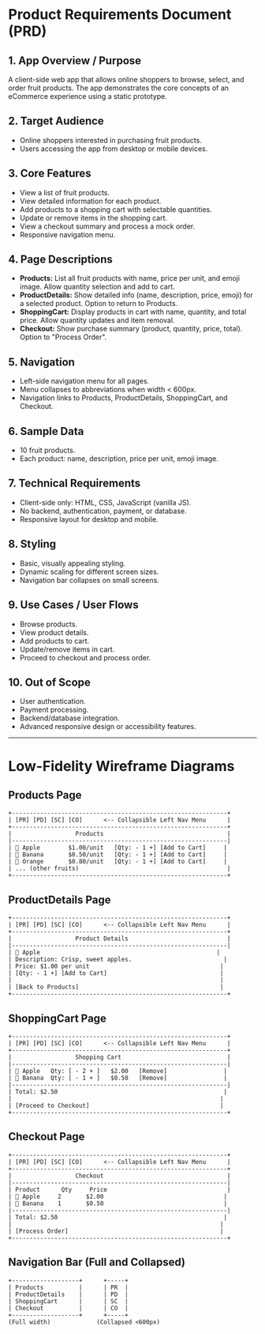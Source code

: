 # Product Requirements Document (PRD)

## 1. App Overview / Purpose

A client-side web app that allows online shoppers to browse, select, and order fruit products. The app demonstrates the core concepts of an eCommerce experience using a static prototype.

## 2. Target Audience

- Online shoppers interested in purchasing fruit products.
- Users accessing the app from desktop or mobile devices.

## 3. Core Features

- View a list of fruit products.
- View detailed information for each product.
- Add products to a shopping cart with selectable quantities.
- Update or remove items in the shopping cart.
- View a checkout summary and process a mock order.
- Responsive navigation menu.

## 4. Page Descriptions

- **Products:** List all fruit products with name, price per unit, and emoji image. Allow quantity selection and add to cart.
- **ProductDetails:** Show detailed info (name, description, price, emoji) for a selected product. Option to return to Products.
- **ShoppingCart:** Display products in cart with name, quantity, and total price. Allow quantity updates and item removal.
- **Checkout:** Show purchase summary (product, quantity, price, total). Option to "Process Order".

## 5. Navigation

- Left-side navigation menu for all pages.
- Menu collapses to abbreviations when width < 600px.
- Navigation links to Products, ProductDetails, ShoppingCart, and Checkout.

## 6. Sample Data

- 10 fruit products.
- Each product: name, description, price per unit, emoji image.

## 7. Technical Requirements

- Client-side only: HTML, CSS, JavaScript (vanilla JS).
- No backend, authentication, payment, or database.
- Responsive layout for desktop and mobile.

## 8. Styling

- Basic, visually appealing styling.
- Dynamic scaling for different screen sizes.
- Navigation bar collapses on small screens.

## 9. Use Cases / User Flows

- Browse products.
- View product details.
- Add products to cart.
- Update/remove items in cart.
- Proceed to checkout and process order.

## 10. Out of Scope

- User authentication.
- Payment processing.
- Backend/database integration.
- Advanced responsive design or accessibility features.

---

# Low-Fidelity Wireframe Diagrams

## Products Page

```
+-------------------------------------------------------------+
| [PR] [PD] [SC] [CO]      <-- Collapsible Left Nav Menu      |
+-------------------------------------------------------------+
|                  Products                                   |
|-------------------------------------------------------------|
| 🍎 Apple        $1.00/unit   [Qty: - 1 +] [Add to Cart]     |
| 🍌 Banana       $0.50/unit   [Qty: - 1 +] [Add to Cart]     |
| 🍊 Orange       $0.80/unit   [Qty: - 1 +] [Add to Cart]     |
| ... (other fruits)                                          |
+-------------------------------------------------------------+
```

## ProductDetails Page

```
+-------------------------------------------------------------+
| [PR] [PD] [SC] [CO]      <-- Collapsible Left Nav Menu      |
+-------------------------------------------------------------+
|                  Product Details                            |
|-------------------------------------------------------------|
| 🍎 Apple                                                  |
| Description: Crisp, sweet apples.                          |
| Price: $1.00 per unit                                     |
| [Qty: - 1 +] [Add to Cart]                                |
|                                                           |
| [Back to Products]                                        |
+-------------------------------------------------------------+
```

## ShoppingCart Page

```
+-------------------------------------------------------------+
| [PR] [PD] [SC] [CO]      <-- Collapsible Left Nav Menu      |
+-------------------------------------------------------------+
|                  Shopping Cart                              |
|-------------------------------------------------------------|
| 🍎 Apple   Qty: [ - 2 + ]   $2.00   [Remove]                |
| 🍌 Banana  Qty: [ - 1 + ]   $0.50   [Remove]                |
|-------------------------------------------------------------|
| Total: $2.50                                               |
|                                                           |
| [Proceed to Checkout]                                     |
+-------------------------------------------------------------+
```

## Checkout Page

```
+-------------------------------------------------------------+
| [PR] [PD] [SC] [CO]      <-- Collapsible Left Nav Menu      |
+-------------------------------------------------------------+
|                  Checkout                                   |
|-------------------------------------------------------------|
| Product      Qty     Price                                  |
| 🍎 Apple     2       $2.00                                  |
| 🍌 Banana    1       $0.50                                  |
|-------------------------------------------------------------|
| Total: $2.50                                               |
|                                                           |
| [Process Order]                                           |
+-------------------------------------------------------------+
```

## Navigation Bar (Full and Collapsed)

```
+-------------------+      +-----+
| Products          |      | PR  |
| ProductDetails    |      | PD  |
| ShoppingCart      |      | SC  |
| Checkout          |      | CO  |
+-------------------+      +-----+
(Full width)             (Collapsed <600px)
```
